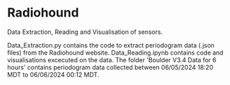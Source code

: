 # Radiohound
Data Extraction, Reading and Visualisation of sensors.

Data_Extraction.py contains the code to extract periodogram data (.json files) from the Radiohound website.
Data_Reading.ipynb contains code and visualisations excecuted on the data.
The folder 'Boulder V3.4 Data for 6 hours' contains periodogram data collected between 06/05/2024 18:20 MDT to 06/06/2024 00:12 MDT.
